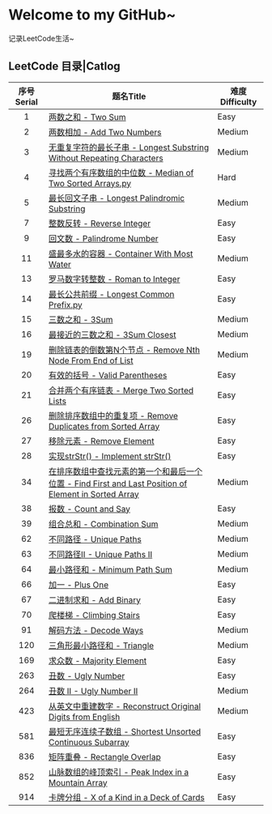 # Welcome to my GitHub~
记录LeetCode生活~

## LeetCode 目录|Catlog
|序号Serial|题名Title|难度Difficulty|
|:---:|---|---|
|1|[两数之和 - Two Sum](https://github.com/MineSimon/LeetCode/blob/master/code/001.%20Two%20Sum.py)|Easy|
|2|[两数相加 - Add Two Numbers](https://github.com/MineSimon/LeetCode/blob/master/code/002.%20Add%20Two%20Numbers.py)|Medium|
|3|[无重复字符的最长子串 - Longest Substring Without Repeating Characters](https://github.com/MineSimon/LeetCode/blob/master/code/003.%20Longest%20Substring%20Without%20Repeating%20Characters.py)|Medium|
|4|[寻找两个有序数组的中位数 - Median of Two Sorted Arrays.py](https://github.com/MineSimon/LeetCode/blob/master/code/004.%20Median%20of%20Two%20Sorted%20Arrays.py)|Hard|
|5|[最长回文子串 - Longest Palindromic Substring](https://github.com/MineSimon/LeetCode/blob/master/code/005.%20Longest%20Palindromic%20Substring.py)|Medium|
|7|[整数反转 - Reverse Integer](https://github.com/MineSimon/LeetCode/blob/master/code/007.%20Reverse%20Integer.py)|Easy|
|9|[回文数 - Palindrome Number](https://github.com/MineSimon/LeetCode/blob/master/code/009.%20Palindrome%20Number.py)|Easy|
|11|[盛最多水的容器 - Container With Most Water](https://github.com/MineSimon/LeetCode/blob/master/code/011.%20Container%20With%20Most%20Water.py)|Medium|
|13|[罗马数字转整数 - Roman to Integer](https://github.com/MineSimon/LeetCode/blob/master/code/013.%20Roman%20to%20Integer.py)|Easy|
|14|[最长公共前缀 - Longest Common Prefix.py](https://github.com/MineSimon/LeetCode/blob/master/code/014.%20Longest%20Common%20Prefix.py)|Easy|
|15|[三数之和 - 3Sum](https://github.com/MineSimon/LeetCode/blob/master/code/015.%203Sum.py)|Medium|
|16|[最接近的三数之和 - 3Sum Closest](https://github.com/MineSimon/LeetCode/blob/master/code/016.%203Sum%20Closest.py)|Medium|
|19|[删除链表的倒数第N个节点 - Remove Nth Node From End of List](https://github.com/MineSimon/LeetCode/blob/master/code/019.%20Remove%20Nth%20Node%20From%20End%20of%20List.py)|Medium|
|20|[有效的括号 - Valid Parentheses](https://github.com/MineSimon/LeetCode/blob/master/code/020.%20Valid%20Parentheses.py)|Easy|
|21|[合并两个有序链表 - Merge Two Sorted Lists](https://github.com/MineSimon/LeetCode/blob/master/code/021.%20Merge%20Two%20Sorted%20Lists.py)|Easy|
|26|[删除排序数组中的重复项 - Remove Duplicates from Sorted Array](https://github.com/MineSimon/LeetCode/blob/master/code/026.%20Remove%20Duplicates%20from%20Sorted%20Array.py)|Easy|
|27|[移除元素 - Remove Element](https://github.com/MineSimon/LeetCode/blob/master/code/027.%20Remove%20Element.py)|Easy|
|28|[实现strStr() - Implement strStr()](https://github.com/MineSimon/LeetCode/blob/master/code/028.%20Implement%20strStr().py)|Easy|
|34|[在排序数组中查找元素的第一个和最后一个位置 - Find First and Last Position of Element in Sorted Array](https://github.com/MineSimon/LeetCode/blob/master/code/034.%20Find%20First%20and%20Last%20Position%20of%20Element%20in%20Sorted%20Array.py)|Medium|
|38|[报数 - Count and Say](https://github.com/MineSimon/LeetCode/blob/master/code/038.%20Count%20and%20Say.py)|Easy|
|39|[组合总和 - Combination Sum](https://github.com/MineSimon/LeetCode/blob/master/code/039.%20Combination%20Sum.py)|Medium|
|62|[不同路径 - Unique Paths](https://github.com/MineSimon/LeetCode/blob/master/code/062.%20Unique%20Paths.py)|Medium|
|63|[不同路径II - Unique Paths II](https://github.com/MineSimon/LeetCode/blob/master/code/063.%20Unique%20Paths%20II.py)|Medium|
|64|[最小路径和 - Minimum Path Sum](https://github.com/MineSimon/LeetCode/blob/master/code/064.%20Minimum%20Path%20Sum.py)|Medium|
|66|[加一 - Plus One](https://github.com/MineSimon/LeetCode/blob/master/code/066.%20Plus%20One.py)|Easy|
|67|[二进制求和 - Add Binary](https://github.com/MineSimon/LeetCode/blob/master/code/067.%20Add%20Binary.py)|Easy|
|70|[爬楼梯 - Climbing Stairs](https://github.com/MineSimon/LeetCode/blob/master/code/070.%20Climbing%20Stairs.py)|Easy|
|91|[解码方法 - Decode Ways](https://github.com/MineSimon/LeetCode/blob/master/code/091.%20Decode%20Ways.py)|Medium|
|120|[三角形最小路径和 - Triangle](https://github.com/MineSimon/LeetCode/blob/master/code/120.%20Triangle.py)|Medium|
|169|[求众数 - Majority Element](https://github.com/MineSimon/LeetCode/blob/master/code/169.%20Majority%20Element.py)|Easy|
|263|[丑数 - Ugly Number](https://github.com/MineSimon/LeetCode/blob/master/code/263.%20Ugly%20Number.py)|Easy|
|264|[丑数 II - Ugly Number II](https://github.com/MineSimon/LeetCode/blob/master/code/264.%20Ugly%20Number%20II.py)|Medium|
|423|[从英文中重建数字 - Reconstruct Original Digits from English](https://github.com/MineSimon/LeetCode/blob/master/code/423.%20Reconstruct%20Original%20Digits%20from%20English.py)|Medium|
|581|[最短无序连续子数组 - Shortest Unsorted Continuous Subarray](https://github.com/MineSimon/LeetCode/blob/master/code/581.%20Shortest%20Unsorted%20Continuous%20Subarray.py)|Easy|
|836|[矩阵重叠 - Rectangle Overlap](https://github.com/MineSimon/LeetCode/blob/master/code/836.%20Rectangle%20Overlap.py)|Easy|
|852|[山脉数组的峰顶索引 - Peak Index in a Mountain Array](https://github.com/MineSimon/LeetCode/blob/master/code/852.%20Peak%20Index%20in%20a%20Mountain%20Array.py)|Easy|
|914|[卡牌分组 - X of a Kind in a Deck of Cards](https://github.com/MineSimon/LeetCode/blob/master/code/914.%20X%20of%20a%20Kind%20in%20a%20Deck%20of%20Cards.py)|Easy|
